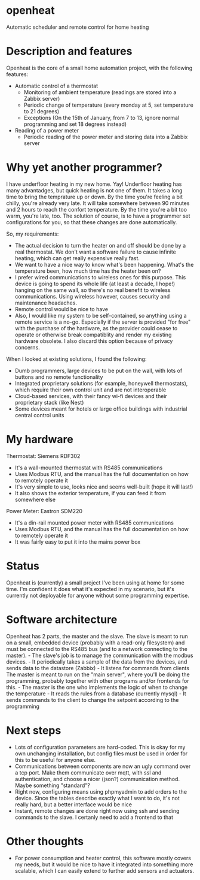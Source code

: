 # openheat
Automatic scheduler and remote control for home heating

# Description and features
Openheat is the core of a small home automation project, with the following features:
 - Automatic control of a thermostat
	- Monitoring of ambient temperature (readings are stored into a Zabbix server)
	- Periodic change of temperature (every monday at 5, set temperature to 21 degrees)
	- Exceptions (On the 15th of January, from 7 to 13, ignore normal programming and set 18 degrees instead)
 - Reading of a power meter
	- Periodic reading of the power meter and storing data into a Zabbix server

# Why yet another programmer?
I have underfloor heating in my new home. Yay!
Underfloor heating has many advantadges, but quick heating is not one of them. It takes a long time to bring the temprature up or down. By the time you're feeling a bit chilly, you're already very late. It will take somewhere between 90 minutes and 2 hours to reach the confort temperature. By the time you're a bit too warm, you're late, too. The solution of course, is to have a programmer set configurations for you, so that these changes are done automatically.

So, my requirements:
 - The actual decision to turn the heater on and off should be done by a real thermostat. We don't want a software failure to cause infinite heating, which can get really expensive really fast.
 - We want to have a nice way to know what's been happening. What's the temperature been, how much time has the heater been on?
 - I prefer wired communications to wireless ones for this purpose. This device is going to spend its whole life (at least a decade, I hope!) hanging on the same wall, so there's no real benefit to wireless communications. Using wireless however, causes security and maintenance headaches.
 - Remote control would be nice to have
 - Also, I would like my system to be self-contained, so anything using a remote service is a no-go. Especially if the server is provided "for free" with the purchase of the hardware, as the provider could cease to operate or otherwise break compatiblity and render my existing hardware obsolete. I also discard this option because of privacy concerns.

When I looked at existing solutions, I found the following:
 - Dumb programmers, large devices to be put on the wall, with lots of buttons and no remote functionality
 - Integrated proprietary solutions (for example, honeywell thermostats), which require their own control unit and are not interoperable
 - Cloud-based services, with their fancy wi-fi devices and their proprietary stack (like Nest)
 - Some devices meant for hotels or large office buildings with industrial central control units

# My hardware
Thermostat: Siemens RDF302
  - It's a wall-mounted thermostat with RS485 communications
  - Uses Modbus RTU, and the manual has the full documentation on how to remotely operate it
  - It's very simple to use, looks nice and seems well-built (hope it will last!)
  - It also shows the exterior temperature, if you can feed it from somewhere else

Power Meter: Eastron SDM220
  - It's a din-rail mounted power meter with RS485 communications
  - Uses Modbus RTU, and the manual has the full documentation on how to remotely operate it
  - It was fairly easy to put it into the mains power box

# Status
Openheat is (currently) a small project I've been using at home for some time. I'm confident it does what it's expected in my scenario, but it's currently not deployable for anyone without some programming expertise.

# Software architecture
Openheat has 2 parts, the master and the slave.
The slave is meant to run on a small, embedded device (probably with a read-only filesystem) and must be connected to the RS485 bus (and to a network connecting to the master).
	- The slave's job is to manage the communication with the modbus devices.
	- It periodically takes a sample of the data from the devices, and sends data to the datastore (Zabbix)
	- It listens for commands from clients
The master is meant to run on the "main server", where you'll be doing the programming, probably together with other programs and/or frontends for this.
	- The master is the one who implements the logic of when to change the temperature
	- It reads the rules from a database (currently mysql)
	- It sends commands to the client to change the setpoint according to the programming

# Next steps
 - Lots of configuration parameters are hard-coded. This is okay for my own unchanging installation, but config files must be used in order for this to be useful for anyone else.
 - Communications between components are now an ugly command over a tcp port. Make them communicate over mqtt, with ssl and authentication, and choose a nicer (json?) communication method. Maybe something "standard"?
 - Right now, configuring means using phpmyadmin to add orders to the device. Since the tables describe exactly what I want to do, it's not really hard, but a better interface would be nice
 - Instant, remote changes are done right now using ssh and sending commands to the slave. I certanly need to add a frontend to that

# Other thoughts
 - For power consumption and heater control, this software mostly covers my needs, but it would be nice to have it integrated into something more scalable, which I can easily extend to further add sensors and actuators.
